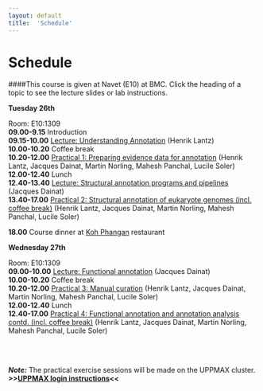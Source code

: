 ```yaml
---
layout: default
title:  'Schedule'
---
```


# Schedule

####This course is given at Navet (E10) at BMC. Click the heading of a topic to see the lecture slides or lab instructions.

**Tuesday 26th** 

Room: E10:1309  
**09.00-9.15** Introduction  
**09.15-10.00** [Lecture: Understanding Annotation](files/Annotation_course_apr2016.ppt) (Henrik Lantz)  
**10.00-10.20** Coffee break  
**10.20-12.00** [Practical 1: Preparing evidence data for annotation](practical_session/ExcerciseEvidence) (Henrik Lantz, Jacques Dainat, Martin Norling, Mahesh Panchal, Lucile Soler)  
**12.00-12.40** Lunch  
**12.40-13.40** [Lecture: Structural annotation programs and pipelines](files/BILS_Annot_Methods_2016_pipelines.pdf) (Jacques Dainat)  
**13.40-17.00** [Practical 2: Structural annotation of eukaryote genomes (incl. coffee break)](practical_session/ExerciseGeneBuilding) (Henrik Lantz, Jacques Dainat, Martin Norling, Mahesh Panchal, Lucile Soler)  

**18.00** Course dinner at [Koh Phangan](http://www.kohphangan.se/#) restaurant

**Wednesday 27th** 

Room: E10:1309  
**09.00-10.00** [Lecture: Functional annotation](files/Functional_annotation_Apr2016.pdf) (Jacques Dainat)  
**10.00-10.20** Coffee break  
**10.20-12.00** [Practical 3: Manual curation](practical_session/ExerciseManCuration) (Henrik Lantz, Jacques Dainat, Martin Norling, Mahesh Panchal, Lucile Soler)  
**12.00-12.40** Lunch  
**12.40-17.00** [Practical 4: Functional annotation and annotation analysis contd. (incl. coffee break)](practical_session/ExerciseFuncAnnotInterp) (Henrik Lantz, Jacques Dainat, Martin Norling, Mahesh Panchal, Lucile Soler)  


<br/>
<br/>

***Note:***
The practical exercise sessions will be made on the UPPMAX cluster. **>>[UPPMAX login instructions](practical_session/LoginInstructions)<<**

